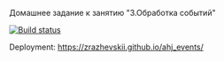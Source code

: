 Домашнее задание к занятию "3.Обработка событий"

[![Build status](https://ci.appveyor.com/api/projects/status/90h8b71jmbgjhtl6/branch/master?svg=true)](https://ci.appveyor.com/project/Zrazhevskii/ahj_events/branch/master)

Deployment: https://zrazhevskii.github.io/ahj_events/

